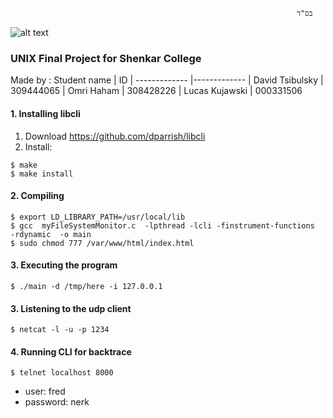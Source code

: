                                                                    בס"ד 
![alt text](https://www.hit.ac.il/.upload/academic-entrepreneurship/iris/partners/shenkarLogo.jpg "Shenkar")

### UNIX Final Project for Shenkar College
Made by :
 Student name       | ID
| -------------     |-------------
| David Tsibulsky   | 309444065
| Omri Haham        | 308428226
| Lucas Kujawski    | 000331506


#### 1. Installing libcli
1. Download https://github.com/dparrish/libcli
2. Install: 
```shell script
$ make
$ make install
```

#### 2. Compiling
```shell script
$ export LD_LIBRARY_PATH=/usr/local/lib
$ gcc  myFileSystemMonitor.c  -lpthread -lcli -finstrument-functions  -rdynamic  -o main
$ sudo chmod 777 /var/www/html/index.html
```

#### 3. Executing the program
```shell script
$ ./main -d /tmp/here -i 127.0.0.1
```

#### 3. Listening to the udp client
```shell script
$ netcat -l -u -p 1234
```

#### 4. Running CLI for backtrace
```shell script
$ telnet localhost 8000
```
* user: fred
* password: nerk
